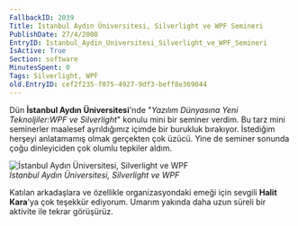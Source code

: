 ```yaml
---
FallbackID: 2039
Title: İstanbul Aydın Üniversitesi, Silverlight ve WPF Semineri
PublishDate: 27/4/2008
EntryID: Istanbul_Aydin_Universitesi_Silverlight_ve_WPF_Semineri
IsActive: True
Section: software
MinutesSpent: 0
Tags: Silverlight, WPF
old.EntryID: cef2f235-f075-4927-9df3-beff8e369044
---
```

Dün **İstanbul Aydın Üniversitesi**'nde "*Yazılım Dünyasına Yeni
Teknoljiler:WPF ve Silverlight*" konulu mini bir seminer verdim. Bu tarz
mini seminerler maalesef ayrıldığımız içimde bir burukluk bırakıyor.
İstediğim herşeyi anlatamamış olmak gerçekten çok üzücü. Yine de seminer
sonunda çoğu dinleyiciden çok olumlu tepkiler aldım.

![İstanbul Aydın Üniversitesi, Silverlight ve
WPF](media/Istanbul_Aydin_Universitesi_Silverlight_ve_WPF_Semineri/26042008_1.jpg)\
*İstanbul Aydın Üniversitesi, Silverlight ve WPF*

Katılan arkadaşlara ve özellikle organizasyondaki emeği için sevgili
**Halit Kara**'ya çok teşekkür ediyorum. Umarım yakında daha uzun süreli
bir aktivite ile tekrar görüşürüz.


